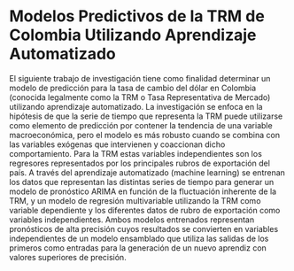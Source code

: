 # Modelos Predictivos de la TRM de Colombia Utilizando Aprendizaje Automatizado

El siguiente trabajo de investigación tiene como finalidad determinar un modelo de predicción para la tasa de cambio del dólar en Colombia (conocida legalmente como la TRM o Tasa Representativa de Mercado) utilizando aprendizaje automatizado. La investigación se enfoca en la hipótesis de que la serie de tiempo que representa la TRM puede utilizarse como elemento de predicción por contener la tendencia de una variable macroeconómica, pero el modelo es más robusto cuando se combina con las variables exógenas que intervienen y coaccionan dicho comportamiento. Para la TRM estas variables independientes son los regresores representados por los principales rubros de exportación del país. A través del aprendizaje automatizado (machine learning) se entrenan los datos que representan las distintas series de tiempo para generar un modelo de pronóstico ARIMA en función de la fluctuación inherente de la TRM, y un modelo de regresión multivariable utilizando la TRM como variable dependiente y los diferentes datos de rubro de exportación como variables independientes. Ambos modelos entrenados representan pronósticos de alta precisión cuyos resultados se convierten en variables independientes de un modelo ensamblado que utiliza las salidas de los primeros como entradas para la generación de un nuevo aprendiz con valores superiores de precisión.
